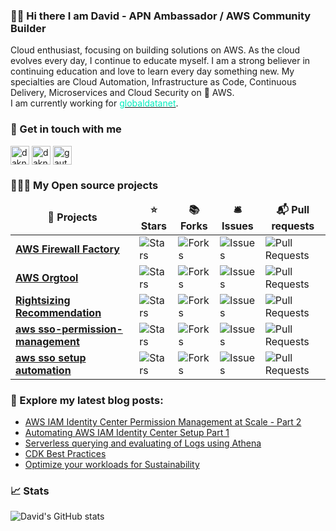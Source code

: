 ### 👋🏻 Hi there I am David - APN Ambassador / AWS Community Builder 

Cloud enthusiast, focusing on building solutions on AWS. As the cloud evolves every day, I continue to educate myself.
I am a strong believer in continuing education and love to learn every day something new. My specialties are Cloud Automation, Infrastructure as Code, Continuous Delivery, Microservices and Cloud Security on 🧡 AWS. <br />
I am currently working for <a href="https://globaldatanet.com" target="_blank" ><font color='#00ecbd'>globaldatanet</font></a>.
								       
<h3>💬  Get in touch with me</h3>
<p align="left">
<a href="https://dev.to/daknhh" target="blank"><img align="center" src="https://img.shields.io/badge/dev.to-0A0A0A?style=for-the-badge&logo=devdotto&logoColor=white" alt="daknhh" height="30" /></a>
<a href="https://twitter.com/DAKNHH" target="blank"><img align="center" src="https://img.shields.io/badge/Twitter-1DA1F2?style=for-the-badge&logo=twitter&logoColor=white" alt="daknhh" height="30"/></a>
<a href="https://www.linkedin.com/in/daknhh/" target="blank"><img align="center" src="https://img.shields.io/badge/LinkedIn-0077B5?style=for-the-badge&logo=linkedin&logoColor=white" alt="gautamkrishnar" height="30"/></a>

<br />

<h3>👨🏻‍💻  My Open source projects</h3>
<table>
  <thead align="center">
    <tr border: none;>
      <td><b>🎁 Projects</b></td>
      <td><b>⭐ Stars</b></td>
      <td><b>📚 Forks</b></td>
      <td><b>🛎 Issues</b></td>
      <td><b>📬 Pull requests</b></td>
    </tr>
  </thead>
  <tbody>
	  <tr>
      <td><a href="https://github.com/globaldatanet/aws-firewall-factory"><b>AWS Firewall Factory</b></a></td>
      <td><img alt="Stars" src="https://img.shields.io/github/stars/globaldatanet/aws-firewall-factory?style=flat-square&labelColor=343b41"/></td>
      <td><img alt="Forks" src="https://img.shields.io/github/forks/globaldatanet/aws-firewall-factory?style=flat-square&labelColor=343b41"/></td>
      <td><img alt="Issues" src="https://img.shields.io/github/issues/globaldatanet/aws-firewall-factory?style=flat-square&labelColor=343b41"/></td>
      <td><img alt="Pull Requests" src="https://img.shields.io/github/issues-pr/globaldatanet/aws-firewall-factory?style=flat-square&labelColor=343b41"/></td>
    </tr>
	  	  <tr>
      <td><a href="https://github.com/daknhh/aws-orgtool"><b>AWS Orgtool</b></a></td>
      <td><img alt="Stars" src="https://img.shields.io/github/stars/daknhh/aws-orgtool?style=flat-square&labelColor=343b41"/></td>
      <td><img alt="Forks" src="https://img.shields.io/github/forks/daknhh/aws-orgtool?style=flat-square&labelColor=343b41"/></td>
      <td><img alt="Issues" src="https://img.shields.io/github/issues/daknhh/aws-orgtool?style=flat-square&labelColor=343b41"/></td>
      <td><img alt="Pull Requests" src="https://img.shields.io/github/issues-pr/daknhh/aws-orgtool?style=flat-square&labelColor=343b41"/></td>
    </tr>
	  <tr>
      <td><a href="https://github.com/daknhh/rightsizing-recommendation"><b>Rightsizing Recommendation </b></a></td>
      <td><img alt="Stars" src="https://img.shields.io/github/stars/daknhh/rightsizing-recommendation?style=flat-square&labelColor=343b41"/></td>
      <td><img alt="Forks" src="https://img.shields.io/github/forks/daknhh/rightsizing-recommendation?style=flat-square&labelColor=343b41"/></td>
      <td><img alt="Issues" src="https://img.shields.io/github/issues/daknhh/rightsizing-recommendation?style=flat-square&labelColor=343b41"/></td>
      <td><img alt="Pull Requests" src="https://img.shields.io/github/issues-pr/daknhh/rightsizing-recommendation?style=flat-square&labelColor=343b41"/></td>
		  	  	  <tr>
      <td><a href="https://github.com/kirnberger1980/sso-permission-management"><b>aws sso-permission-management</b></a></td>
      <td><img alt="Stars" src="https://img.shields.io/github/stars/kirnberger1980/sso-permission-management?style=flat-square&labelColor=343b41"/></td>
      <td><img alt="Forks" src="https://img.shields.io/github/forks/kirnberger1980/sso-permission-management?style=flat-square&labelColor=343b41"/></td>
      <td><img alt="Issues" src="https://img.shields.io/github/issues/kirnberger1980/sso-permission-management?style=flat-square&labelColor=343b41"/></td>
      <td><img alt="Pull Requests" src="https://img.shields.io/github/issues-pr/kirnberger1980/sso-permission-management?style=flat-square&labelColor=343b41"/></td>
    </tr>
	  	  	  <tr>
      <td><a href="https://github.com/kirnberger1980/sso-setup-automation"><b>aws sso setup automation</b></a></td>
      <td><img alt="Stars" src="https://img.shields.io/github/stars/kirnberger1980/sso-setup-automation?style=flat-square&labelColor=343b41"/></td>
      <td><img alt="Forks" src="https://img.shields.io/github/forks/kirnberger1980/sso-setup-automation?style=flat-square&labelColor=343b41"/></td>
      <td><img alt="Issues" src="https://img.shields.io/github/issues/kirnberger1980/sso-setup-automation?style=flat-square&labelColor=343b41"/></td>
      <td><img alt="Pull Requests" src="https://img.shields.io/github/issues-pr/kirnberger1980/sso-setup-automation?style=flat-square&labelColor=343b41"/></td>
    </tr>
  </tbody>
</table>

### 📖 Explore my latest blog posts:

<!--START_SECTION:feed-->
* [AWS IAM Identity Center Permission Management at Scale - Part 2](https:&#x2F;&#x2F;dev.to&#x2F;aws-builders&#x2F;aws-iam-identity-center-permission-management-at-scale-part-2-17e4)
* [Automating AWS IAM Identity Center Setup Part 1](https:&#x2F;&#x2F;dev.to&#x2F;aws-builders&#x2F;automating-aws-iam-identity-center-setup-part-1-4m81)
* [Serverless querying and evaluating of Logs using Athena](https:&#x2F;&#x2F;dev.to&#x2F;aws-builders&#x2F;serverless-querying-and-evaluating-of-logs-using-athena-13ea)
* [CDK Best Practices](https:&#x2F;&#x2F;dev.to&#x2F;aws-builders&#x2F;cdk-best-practices-305e)
* [Optimize your workloads for Sustainability](https:&#x2F;&#x2F;dev.to&#x2F;aws-builders&#x2F;optimize-your-workloads-for-sustainability-5c9m)
<!--END_SECTION:feed-->


### 📈  Stats

![David's GitHub stats](https://github-readme-stats.vercel.app/api?username=daknhh&show_icons=true&theme=blueberry)

<!--
**daknhh/daknhh** is a ✨ _special_ ✨ repository because its `README.md` (this file) appears on your GitHub profile.



